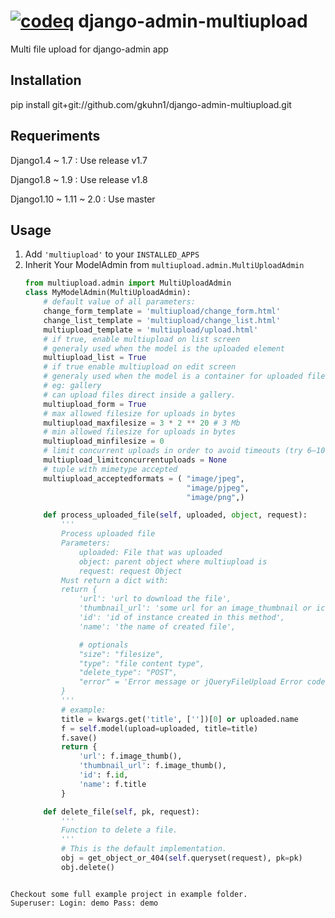 [![codeq](https://codeq.io/github/gkuhn1/django-admin-multiupload/badges/master.png)](https://codeq.io/github/gkuhn1/django-admin-multiupload/branches/master)
django-admin-multiupload
========================

Multi file upload for django-admin app

Installation
------------

pip install git+git://github.com/gkuhn1/django-admin-multiupload.git

Requeriments
------------

Django1.4 ~ 1.7 : Use release v1.7

Django1.8 ~ 1.9 : Use release v1.8

Django1.10 ~ 1.11 ~ 2.0 : Use master


Usage
-----

1. Add ``'multiupload'`` to your ``INSTALLED_APPS``
2. Inherit Your ModelAdmin from ``multiupload.admin.MultiUploadAdmin``
    ```python
    from multiupload.admin import MultiUploadAdmin
    class MyModelAdmin(MultiUploadAdmin):
        # default value of all parameters:
        change_form_template = 'multiupload/change_form.html'
        change_list_template = 'multiupload/change_list.html'
        multiupload_template = 'multiupload/upload.html'
        # if true, enable multiupload on list screen
        # generaly used when the model is the uploaded element
        multiupload_list = True
        # if true enable multiupload on edit screen
        # generaly used when the model is a container for uploaded files
        # eg: gallery
        # can upload files direct inside a gallery.
        multiupload_form = True
        # max allowed filesize for uploads in bytes
        multiupload_maxfilesize = 3 * 2 ** 20 # 3 Mb
        # min allowed filesize for uploads in bytes
        multiupload_minfilesize = 0
        # limit concurrent uploads in order to avoid timeouts (try 6–10 if experiencing problems)
        multiupload_limitconcurrentuploads = None
        # tuple with mimetype accepted
        multiupload_acceptedformats = ( "image/jpeg",
                                        "image/pjpeg",
                                        "image/png",)

        def process_uploaded_file(self, uploaded, object, request):
            '''
            Process uploaded file
            Parameters:
                uploaded: File that was uploaded
                object: parent object where multiupload is
                request: request Object
            Must return a dict with:
            return {
                'url': 'url to download the file',
                'thumbnail_url': 'some url for an image_thumbnail or icon',
                'id': 'id of instance created in this method',
                'name': 'the name of created file',

                # optionals
                "size": "filesize",
                "type": "file content type",
                "delete_type": "POST",
                "error" = 'Error message or jQueryFileUpload Error code'
            }
            '''
            # example:
            title = kwargs.get('title', [''])[0] or uploaded.name
            f = self.model(upload=uploaded, title=title)
            f.save()
            return {
                'url': f.image_thumb(),
                'thumbnail_url': f.image_thumb(),
                'id': f.id,
                'name': f.title
            }

        def delete_file(self, pk, request):
            '''
            Function to delete a file.
            '''
            # This is the default implementation.
            obj = get_object_or_404(self.queryset(request), pk=pk)
            obj.delete()

```

Checkout some full example project in example folder.
Superuser: Login: demo Pass: demo
